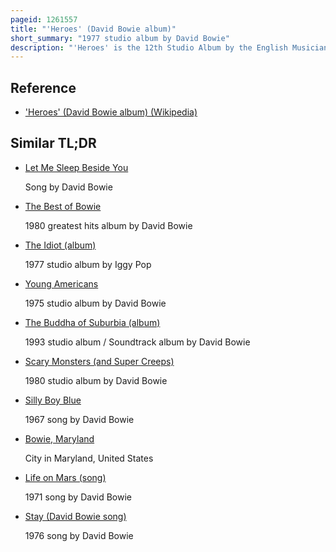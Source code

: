 ```yaml
---
pageid: 1261557
title: "'Heroes' (David Bowie album)"
short_summary: "1977 studio album by David Bowie"
description: "'Heroes' is the 12th Studio Album by the English Musician David Bowie, released on 14 October 1977 through Rca Records. Recorded in Collaboration with the musician Brian Eno and the Producer Tony Visconti, it was the second Release of his Berlin Trilogy, following Low, released in January the same Year, and the only one wholly recorded in Berlin. Sessions took Place in Mid-1977 after Bowie completed Work on iggy Pop's second Solo Album Lust for Life. Much of the same Personnel from Low returned for 'Heroes', augmented by the King Crimson Guitarist Robert Fripp."
---
```


## Reference

- ['Heroes' (David Bowie album) (Wikipedia)](https://en.wikipedia.org/?curid=1261557)

## Similar TL;DR

- [Let Me Sleep Beside You](/tldr/en/let-me-sleep-beside-you)

  Song by David Bowie

- [The Best of Bowie](/tldr/en/the-best-of-bowie)

  1980 greatest hits album by David Bowie

- [The Idiot (album)](/tldr/en/the-idiot-album)

  1977 studio album by Iggy Pop

- [Young Americans](/tldr/en/young-americans)

  1975 studio album by David Bowie

- [The Buddha of Suburbia (album)](/tldr/en/the-buddha-of-suburbia-album)

  1993 studio album / Soundtrack album by David Bowie

- [Scary Monsters (and Super Creeps)](/tldr/en/scary-monsters-and-super-creeps)

  1980 studio album by David Bowie

- [Silly Boy Blue](/tldr/en/silly-boy-blue)

  1967 song by David Bowie

- [Bowie, Maryland](/tldr/en/bowie-maryland)

  City in Maryland, United States

- [Life on Mars (song)](/tldr/en/life-on-mars-song)

  1971 song by David Bowie

- [Stay (David Bowie song)](/tldr/en/stay-david-bowie-song)

  1976 song by David Bowie
